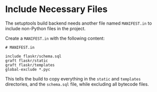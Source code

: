 # Include Necessary Files

The setuptools build backend needs another file named `MANIFEST.in` to include non-Python files in the project.

Create a `MANIFEST.in` with the following content:

```none
# MANIFEST.in

include flaskr/schema.sql
graft flaskr/static
graft flaskr/templates
global-exclude *.pyc
```

This tells the build to copy everything in the `static` and `templates` directories, and the `schema.sql` file, while excluding all bytecode files.
